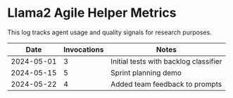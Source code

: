 # Llama2 Agile Helper Metrics

This log tracks agent usage and quality signals for research purposes.

| Date | Invocations | Notes |
| ---- | ----------- | ----- |
| 2024-05-01 | 3 | Initial tests with backlog classifier |
| 2024-05-15 | 5 | Sprint planning demo |
| 2024-05-22 | 4 | Added team feedback to prompts |
